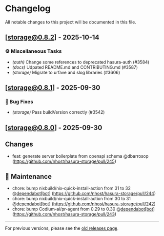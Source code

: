 # Changelog

All notable changes to this project will be documented in this file.

## [storage@0.8.2] - 2025-10-14

### ⚙️ Miscellaneous Tasks

- *(auth)* Change some references to deprecated hasura-auth (#3584)
- *(docs)* Udpated README.md and CONTRIBUTING.md (#3587)
- *(storage)* Migrate to urfave and slog libraries (#3606)

## [storage@0.8.1] - 2025-09-30

### 🐛 Bug Fixes

- *(storage)* Pass buildVersion correctly (#3542)

## [storage@0.8.0] - 2025-09-30

## Changes

* feat: generate server boilerplate from openapi schema @dbarrosop (https://github.com/nhost/hasura-storage/pull/245)

## 🧰 Maintenance

* chore: bump nixbuild/nix-quick-install-action from 31 to 32 @[dependabot[bot]](https://github.com/apps/dependabot) (https://github.com/nhost/hasura-storage/pull/244)
* chore: bump nixbuild/nix-quick-install-action from 30 to 31 @[dependabot[bot]](https://github.com/apps/dependabot) (https://github.com/nhost/hasura-storage/pull/242)
* chore: bump Codium-ai/pr-agent from 0.29 to 0.30 @[dependabot[bot]](https://github.com/apps/dependabot) (https://github.com/nhost/hasura-storage/pull/243)

---

For previous versions, please see the [old releases page](https://github.com/nhost/hasura-storage/releases).
